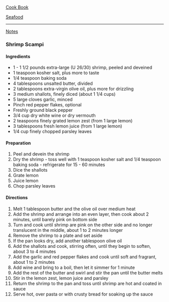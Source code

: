 [Cook Book](https://github.com/vmsmith/CookBook/blob/master/README.md)  

[Seafood]()  

-----  

[Notes](https://github.com/vmsmith/CookBook/blob/master/notes.md)  

### Shrimp Scampi  

#### Ingredients  
* 1 - 1 1/2 pounds extra-large (U 26/30) shrimp, peeled and deveined  
* 1 teaspoon kosher salt, plus more to taste  
* 1/4 teaspoon baking soda  
* 4 tablespoons unsalted butter, divided  
* 2 tablespoons extra-virgin olive oil, plus more for drizzling  
* 3 medium shallots, finely diced (about 1 1/4 cups)  
* 5 large cloves garlic, minced  
* Pinch red pepper flakes, optional  
* Freshly ground black pepper  
* 3/4 cup dry white wine or dry vermouth  
* 2 teaspoons finely grated lemon zest (from 1 large lemon)  
* 3 tablespoons fresh lemon juice (from 1 large lemon)  
* 1/4 cup finely chopped parsley leaves  

#### Preparation  
1. Peel and devein the shrimp  
2. Dry the shrimp - toss well with 1 teaspoon kosher salt and 1/4 teaspoon baking soda - refrigerate for 15 - 60 minutes  
3. Dice the shallots  
4. Grate lemon  
5. Juice lemon  
6. Chop parsley leaves

#### Directions
1. Melt 1 tablespoon butter and the olive oil over medium heat   
2. Add the shrimp and arrange into an even layer, then cook about 2 minutes, until barely pink on bottom side  
3. Turn and cook until shrimp are pink on the other side and no longer translucent in the middle, about 1 to 2 minutes longer  
4. Remove the shrimp to a plate and set aside 
5. If the pan looks dry, add another tablespoon olive oil  
6. Add the shallots and cook, stirring often, until they begin to soften, about 3 to 4 minutes  
7. Add the garlic and red pepper flakes and cook until soft and fragrant, about 1 to 2 minutes   
8. Add wine and bring to a boil, then let it simmer for 1 minute  
9. Add the rest of the butter and swirl and stir the pan until the butter melts  
10. Stir in the lemon zest, lemon juice and parsley  
11. Return the shrimp to the pan and toss until shrimp are hot and coated in sauce  
12. Serve hot, over pasta or with crusty bread for soaking up the sauce  

